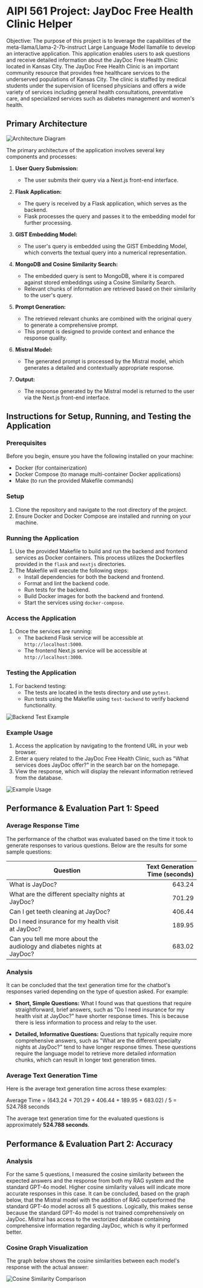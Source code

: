 # AIPI 561 Project: JayDoc Free Health Clinic Helper

Objective: The purpose of this project is to leverage the capabilities of the meta-llama/Llama-2-7b-instruct Large Language Model llamafile to develop an interactive application. This application enables users to ask questions and receive detailed information about the JayDoc Free Health Clinic located in Kansas City. The JayDoc Free Health Clinic is an important community resource that provides free healthcare services to the underserved populations of Kansas City. The clinic is staffed by medical students under the supervision of licensed physicians and offers a wide variety of services including general health consultations, preventative care, and specialized services such as diabetes management and women's health.


## Primary Architecture
![Architecture Diagram](nextjs/public/architecture.png)

The primary architecture of the application involves several key components and processes:

1. **User Query Submission:**
   - The user submits their query via a Next.js front-end interface.

2. **Flask Application:**
   - The query is received by a Flask application, which serves as the backend.
   - Flask processes the query and passes it to the embedding model for further processing.

3. **GIST Embedding Model:**
   - The user's query is embedded using the GIST Embedding Model, which converts the textual query into a numerical representation.

4. **MongoDB and Cosine Similarity Search:**
   - The embedded query is sent to MongoDB, where it is compared against stored embeddings using a Cosine Similarity Search.
   - Relevant chunks of information are retrieved based on their similarity to the user's query.

5. **Prompt Generation:**
   - The retrieved relevant chunks are combined with the original query to generate a comprehensive prompt.
   - This prompt is designed to provide context and enhance the response quality.

6. **Mistral Model:**
   - The generated prompt is processed by the Mistral model, which generates a detailed and contextually appropriate response.

7. **Output:**
   - The response generated by the Mistral model is returned to the user via the Next.js front-end interface.

## Instructions for Setup, Running, and Testing the Application

### Prerequisites

Before you begin, ensure you have the following installed on your machine:
- Docker (for containerization)
- Docker Compose (to manage multi-container Docker applications)
- Make (to run the provided Makefile commands)

### Setup

1. Clone the repository and navigate to the root directory of the project.
2. Ensure Docker and Docker Compose are installed and running on your machine.

### Running the Application

1. Use the provided Makefile to build and run the backend and frontend services as Docker containers. This process utilizes the Dockerfiles provided in the `flask` and `nextjs` directories.
2. The Makefile will execute the following steps:
   - Install dependencies for both the backend and frontend.
   - Format and lint the backend code.
   - Run tests for the backend.
   - Build Docker images for both the backend and frontend.
   - Start the services using `docker-compose`.

### Access the Application

1. Once the services are running:
   - The backend Flask service will be accessible at `http://localhost:5000`.
   - The frontend Next.js service will be accessible at `http://localhost:3000`.

### Testing the Application

1. For backend testing:
   - The tests are located in the tests directory and use `pytest`.
   - Run tests using the Makefile using `test-backend` to verify backend functionality.
  
![Backend Test Example](nextjs/public/backend_test.png)

### Example Usage

1. Access the application by navigating to the frontend URL in your web browser.
2. Enter a query related to the JayDoc Free Health Clinic, such as "What services does JayDoc offer?" in the search bar on the homepage.
3. View the response, which will display the relevant information retrieved from the database.

![Example Usage](nextjs/public/example_jaydoc.png)

## Performance & Evaluation Part 1: Speed 

### Average Response Time

The performance of the chatbot was evaluated based on the time it took to generate responses to various questions. Below are the results for some sample questions:

| Question                                                                | Text Generation Time (seconds) |
|-------------------------------------------------------------------------|-------------------------------:|
| What is JayDoc?                                                         |                         643.24 |
| What are the different specialty nights at JayDoc?                      |                         701.29 |
| Can I get teeth cleaning at JayDoc?                                     |                         406.44 |
| Do I need insurance for my health visit at JayDoc?                      |                         189.95 |
| Can you tell me more about the audiology and diabetes nights at JayDoc? |                         683.02 |

### Analysis

It can be concluded that the text generation time for the chatbot's responses varied depending on the type of question asked. For example:

- **Short, Simple Questions:** What I found was that questions that require straightforward, brief answers, such as "Do I need insurance for my health visit at JayDoc?" have shorter response times. This is because there is less information to process and relay to the user.

- **Detailed, Informative Questions:** Questions that typically require more comprehensive answers, such as "What are the different specialty nights at JayDoc?" tend to have longer response times. These questions require the language model to retrieve more detailed information chunks, which can result in longer text generation times.

### Average Text Generation Time

Here is the average text generation time across these examples: 

Average Time = (643.24 + 701.29 + 406.44 + 189.95 + 683.02) / 5 = 524.788 seconds

The average text generation time for the evaluated questions is approximately **524.788 seconds**.

## Performance & Evaluation Part 2: Accuracy

### Analysis

For the same 5 questions, I measured the cosine similarity between the expected answers and the response from both my RAG system and the standard GPT-4o model. Higher cosine similarity values will indicate more accurate responses in this case. It can be concluded, based on the graph below, that the Mistral model with the addition of RAG outperformed the standard GPT-4o model across all 5 questions. Logically, this makes sense because the standard GPT-4o model is not trained comprehensively on JayDoc. Mistral has access to the vectorized database containing comprehensive information regarding JayDoc, which is why it performed better. 

### Cosine Graph Visualization

The graph below shows the cosine similarities between each model's response with the actual answer:

![Cosine Similarity Comparison](nextjs/public/cosine_similarity.png)




